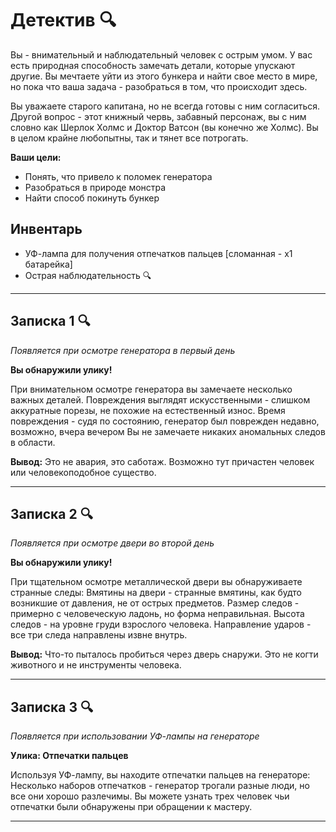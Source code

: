 # Детектив 🔍

Вы - внимательный и наблюдательный человек с острым умом. У вас есть природная способность замечать детали, которые упускают другие. Вы мечтаете уйти из этого бункера и найти свое место в мире, но пока что ваша задача - разобраться в том, что происходит здесь.

Вы уважаете старого капитана, но не всегда готовы с ним согласиться. Другой вопрос - этот книжный червь, забавный персонаж, вы с ним словно как Шерлок Холмс и Доктор Ватсон (вы конечно же Холмс). Вы в целом крайне любопытны, так и тянет все потрогать.

**Ваши цели:**
- Понять, что привело к поломек генератора
- Разобраться в природе монстра
- Найти способ покинуть бункер

## Инвентарь
- УФ-лампа для получения отпечатков пальцев [сломанная - х1 батарейка]
- Острая наблюдательность 🔍

---

## Записка 1 🔍
*Появляется при осмотре генератора в первый день*

**Вы обнаружили улику!**

При внимательном осмотре генератора вы замечаете несколько важных деталей.
Повреждения выглядят искусственными - слишком аккуратные порезы, не похожие на естественный износ. Время повреждения - судя по состоянию, генератор был поврежден недавно, возможно, вчера вечером
Вы не замечаете никаких аномальных следов в области.

**Вывод:** Это не авария, это саботаж. Возможно тут причастен человек или человекоподобное существо.

---

## Записка 2 🔍
*Появляется при осмотре двери во второй день*

**Вы обнаружили улику!**

При тщательном осмотре металлической двери вы обнаруживаете странные следы:
Вмятины на двери - странные вмятины, как будто возникшие от давления, не от острых предметов.
Размер следов - примерно с человеческую ладонь, но форма неправильная.
Высота следов - на уровне груди взрослого человека.
Направление ударов - все три следа направлены извне внутрь.

**Вывод:** Что-то пыталось пробиться через дверь снаружи. Это не когти животного и не инструменты человека.

---

## Записка 3 🔍
*Появляется при использовании УФ-лампы на генераторе*

**Улика: Отпечатки пальцев**

Используя УФ-лампу, вы находите отпечатки пальцев на генераторе:
Несколько наборов отпечатков - генератор трогали разные люди, но все они хорошо разлечимы. Вы можете узнать трех человек чьи отпечатки были обнаружены при обращении к мастеру.

---